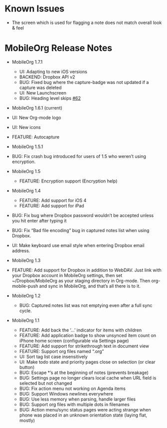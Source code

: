 # Known Issues

- The screen which is used for flagging a note does not match overall
  look & feel

# MobileOrg Release Notes

- MobileOrg 1.7.1
  - UI: Adapting to new iOS versions
  - BACKEND: Dropbox API v2 
  - BUG: Fixed bug where the capture-badge was not updated if a
    capture was deleted
  - UI: New Launchscreen
  - BUG: Heading level skips
    [#62](https://github.com/MobileOrg/mobileorg/issues/62)
  
-  MobileOrg 1.6.1 (current)
  - UI: New Org-mode logo
  - UI: New icons
  - FEATURE: Autocapture
  
-  MobileOrg 1.5.1
  - BUG: Fix crash bug introduced for users of 1.5 who weren’t using
    encryption.
  
- MobileOrg 1.5
  - FEATURE: Encryption support (Encryption help)

  
- MobileOrg 1.4
  - FEATURE: Add support for iOS 4
  - FEATURE: Add support for iPad

- BUG: Fix bug where Dropbox password wouldn’t be accepted unless you
  hit enter after typing it
- BUG: Fix “Bad file encoding” bug in captured notes list when using
  Dropbox.
- UI: Make keyboard use email style when entering Dropbox email
  address.
- MobileOrg 1.3
- FEATURE: Add support for Dropbox in addition to WebDAV. Just link
  with your Dropbox account in MobileOrg settings, then set
  ~/Dropbox/MobileOrg as your staging directory in Org-mode. Then
  org-mobile-push and sync in MobileOrg, and that’s all there is to
  it.

- MobileOrg 1.2
  - BUG: Captured notes list was not emptying even after a full sync
    cycle.
- MobileOrg 1.1
  - FEATURE: Add back the ‘…’ indicator for items with children
  - FEATURE: Add application badge to show unsynced item count on
    iPhone home screen (configurable via Settings page)
  - FEATURE: Add support for strikethrough text in document view
  - FEATURE: Support org files named “.org”
  - UI: Sort tag list case insensitively
  - UI: Make todo state and priority pages close on selection (or
    clear button)
  - BUG: Escape *’s at the beginning of notes (prevents breakage)
  - BUG: Settings page no longer clears local cache when URL field is
    selected but not changed
  - BUG: Fix action menu not working on Agenda items
  - BUG: Support Windows newlines everywhere
  - BUG: Use less memory when parsing, handle larger files
  - BUG: Support org files with multiple dots in filenames
  - BUG: Action menu/sync status pages were acting strange when phone
    was placed in an unknown orientation state (laying flat, mostly)
 
